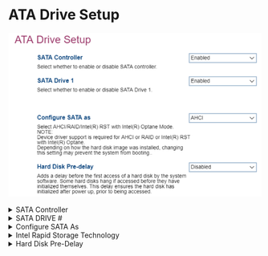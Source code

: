 # ATA Drive Setup #

![](./img/thinkcenter_ata_drive_setup.png)

<details><summary>SATA Controller</summary>

One of 2 possible options for enabling the SATA controller:

1.  **Enable** - enables the SATA controller. Default.
2.  Disable - disables the SATA controller.

| WMI Setting name | Values | SVP Req'd | AMD/Intel |
|:---|:---|:---|:---|
| SATAController | setting_values | yes_no | amd_intel |


**Note**: If the "SATA Controller" is set to "Disabled", then “Configure SATA as” and "SATA Drive #" will be hidden.
</details>

<details><summary>SATA DRIVE #</summary>
One of the (Serial AT Attachment) Drives. Number depends on model.
One of 2 possible options for feature:

1.  **Enabled** - enables this SATA drive. Default.
2.  Disabled - disables this SATA drive.

| WMI Setting name | Values | SVP Req'd | AMD/Intel |
|:---|:---|:---|:---|
| SATADrive1 | setting_values | yes_no | amd_intel |

**Note**: The WMI setting name for Drive 1 is shown. Other drives follow the pattern `SATADrive#` where `#` is the number of the drive.
</details>

<details><summary>Configure SATA As</summary>
Configure the SATA (Serial AT Attachment) drive controller.
One of 2 possible options for the SATA drive controller:

1.  **AHCI** - enables AHCI (Advanced Host Controller Interface). Default.
2.  Intel (R) RST with Intel (R) Optane mode - enables RST.
3. RAID - enables RAID. <!-- MODEL: M70S Gen3 only-->

<!-- TODO: add WMI -->

</details>

<details><summary>Intel Rapid Storage Technology</summary>

<!-- SIMULATOR DOES NOT SUPPORT -->
</details>

<details><summary>Hard Disk Pre-Delay</summary>
This delay ensures the hard disk has initialized after power up, prior to being accessed, to avoid the disk hanging.
One of 8 possible options for the delay time:

1.  **Disabled** - enables delay. Default.
2.  3 - 30 seconds - enables delay, in increments of 3 seconds up 15, then 21 or 30.

<!-- TODO: add WMI -->
</details>
